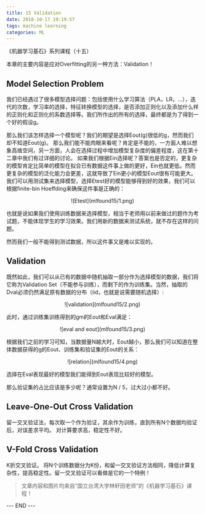 ```yaml
---
title: 15 Validation
date: 2018-10-17 19:19:57
tags: machine learning
categories: ML
---
```



《机器学习基石》系列课程（十五）

本章的主要内容是应对Overfitting的另一种方法：Validation！

<!-- more -->

## Model Selection Problem
我们已经遇过了很多模型选择问题：包括使用什么学习算法（PLA，LR，...），迭代的次数，学习率的选择，特征转换模型的选择，是否添加正则化以及添加什么样的正则化和正则化的系数选择等。我们所作出的所有的选择，最终都是为了得到一个好的假设g。

那么我们该怎样选择一个模型呢？我们的期望是选择Eout(g)很低的g，然而我们却不知道Eout(g)。
那么我们能不能肉眼来看呢？肯定是不能的，一方面人难以想象高维空间，另一方面，人会在选择过程中增加模型复杂度的偏差程度，这在第十二章中我们有过详细的讨论。
如果我们根据Ein选择呢？答案也是否定的，更复杂的模型肯定比简单的模型在拟合已有数据这件事上做的更好，Ein也就更低。然而更复杂的模型的泛化能力会更差，这就导致了Ein更小的模型Eout很有可能更大。
我们可以用测试集来选择模型，选择Etest好的模型能够得到好的效果，我们可以根据finite-bin Hoeffding来确保这件事是正确的：

<div align=center> ![Etest](mlfound15/1.png) </div>

也就是说如果我们使用训练数据来选择模型，相当于老师用以前来做过的题作为考试题，不能体现学生的学习效果。我们用新的数据来测试系统，就不存在这样的问题。

然而我们一般不能得到测试数据，所以这件事又是难以实现的。

## Validation
既然如此，我们可以从已有的数据中随机抽取一部分作为选择模型的数据，我们将它称为Validation Set（不能参与训练），而剩下的作为训练集。当然，抽取的Dval必须仍然满足原有数据的分布（iid，也就是说需要随机选择）:

<div align=center> ![validation](mlfound15/2.png) </div>

此时，通过训练集训练得到的gm的Eout和Eval满足：

<div align=center> ![eval and eout](mlfound15/3.png) </div>

根据我们之前的学习可知，当数据量N越大时，Eout越小，那么我们可以知道在整体数据获得的g的Eout、训练集和验证集的Eout的关系：

<div align=center> ![relation](mlfound15/4.png) </div>

选择在Eval表现最好的模型我们能得到Eout表现比较好的模型。

那么验证集的占比应该是多少呢？通常设置为N / 5，过大过小都不好。

## Leave-One-Out Cross Validation
留一交叉验证法，每次取一个作为验证，其余作为训练，直到所有N个数据均验证后，对误差求平均。
对计算要求高，稳定性不好。

## V-Fold Cross Validation
K折交叉验证。
将N个训练数据分为K份，和留一交叉验证方法相同，降低计算复杂性，提高稳定性。留一交叉验证可以看做是它的一个特例！

> 文章内容和图片均来自“国立台湾大学林轩田老师”的《机器学习基石》课程！

--- END --- 